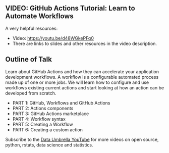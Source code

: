 ## VIDEO: GitHub Actions Tutorial: Learn to Automate Workflows

A very helpful resources:
- Video: https://youtu.be/d48WGkePFq0
- There are links to slides and other resources in the video description. 

## Outline of Talk
Learn about GitHub Actions and how they can accelerate your application development workflows. A workflow is a configurable automated process made up of one or more jobs. We will learn how to configure and use workflows existing current actions and start looking at how an action can be developed from scratch.

- PART 1: GitHub, Workflows and GitHub Actions
- PART 2: Actions components
- PART 3: GitHub Actions marketplace
- PART 4: Workflow syntax
- PART 5: Creating a Workflow
- PART 6: Creating a custom action

Subscribe to the [Data Umbrella YouTube](https://www.youtube.com/@DataUmbrella) for more videos on open source, python, rstats, data science and statistics.

